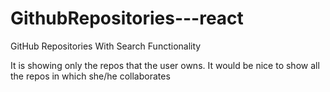 # GithubRepositories---react

GitHub Repositories With Search Functionality

It is showing only the repos that the user owns. It would be nice to show all the repos in which she/he collaborates
